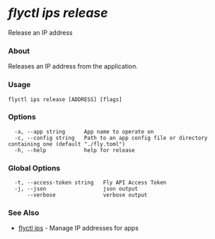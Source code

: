 # _flyctl ips release_

Release an IP address

### About

Releases an IP address from the application.

### Usage
~~~
flyctl ips release [ADDRESS] [flags]
~~~

### Options

~~~
  -a, --app string      App name to operate on
  -c, --config string   Path to an app config file or directory containing one (default "./fly.toml")
  -h, --help            help for release
~~~

### Global Options

~~~
  -t, --access-token string   Fly API Access Token
  -j, --json                  json output
      --verbose               verbose output
~~~

### See Also

* [flyctl ips](/docs/flyctl/ips/)	 - Manage IP addresses for apps

